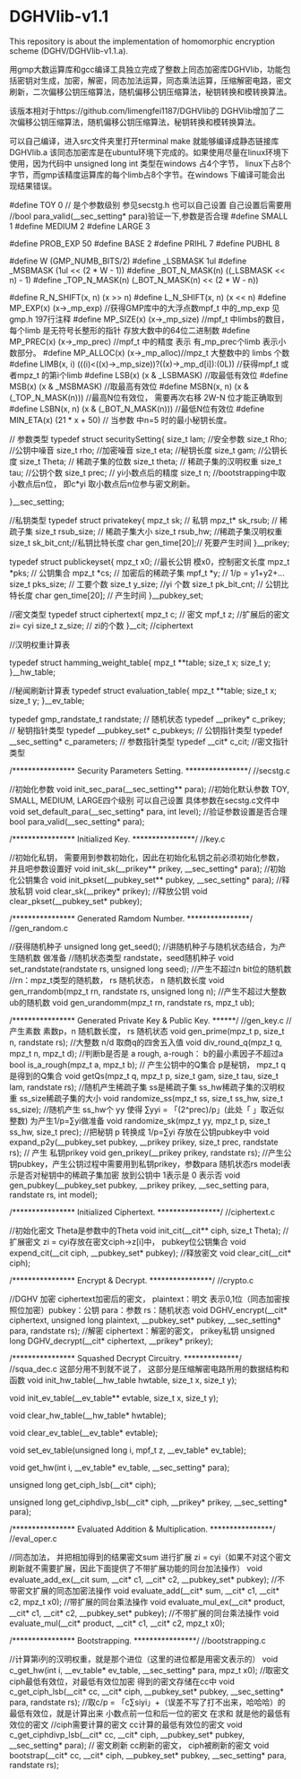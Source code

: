 # DGHVlib-v1.1
This repository is about the implementation of homomorphic encryption scheme (DGHV/DGHVlib-v1.1.a).

用gmp大数运算库和gcc编译工具独立完成了整数上同态加密库DGHVlib，功能包括密钥对生成，加密，解密，同态加法运算，同态乘法运算，压缩解密电路，密文刷新，二次偏移公钥压缩算法，随机偏移公钥压缩算法，秘钥转换和模转换算法。

该版本相对于https://github.com/limengfei1187/DGHVlib的 DGHVlib增加了二次偏移公钥压缩算法，随机偏移公钥压缩算法，秘钥转换和模转换算法。

可以自己编译，进入src文件夹里打开terminal make 就能够编译成静态链接库DGHVlib.a 该同态加密库是在ubuntu环境下完成的。如果使用尽量在linux环境下使用，因为代码中 unsigned long int 类型在windows 占4个字节， linux下占8个字节，而gmp该精度运算库的每个limb占8个字节。在windows 下编译可能会出现结果错误。

#define TOY 0 // 是个参数级别 参见secstg.h 也可以自己设置 自己设置后需要用 //bool para_valid(__sec_setting* para)验证一下,参数是否合理 #define SMALL 1 #define MEDIUM 2 #define LARGE 3

#define PROB_EXP 50 #define BASE 2 #define PRIHL 7 #define PUBHL 8

#define W (GMP_NUMB_BITS/2) #define _LSBMASK 1ul #define _MSBMASK (1ul << (2 * W - 1)) #define _BOT_N_MASK(n) ((_LSBMASK << n) - 1) #define _TOP_N_MASK(n) (_BOT_N_MASK(n) << (2 * W - n))

#define R_N_SHIFT(x, n) (x >> n) #define L_N_SHIFT(x, n) (x << n) #define MP_EXP(x) (x->_mp_exp) //获得GMP库中的大浮点数mpf_t 中的_mp_exp 见gmp.h 197行注释 #define MP_SIZE(x) (x->_mp_size) //mpf_t 中limbs的数目， 每个limb 是无符号长整形的指针 存放大数中的64位二进制数 #define MP_PREC(x) (x->_mp_prec) //mpf_t 中的精度 表示 有_mp_prec个limb 表示小数部分。 #define MP_ALLOC(x) (x->_mp_alloc)//mpz_t 大整数中的 limbs 个数 #define LIMB(x, i) (((i)<((x)->_mp_size))?((x)->_mp_d[i]):(0L)) //获得mpf_t 或者mpz_t 的第i个limb #define LSB(x) (x & _LSBMASK) //取最低有效位 #define MSB(x) (x & _MSBMASK) //取最高有效位 #define MSBN(x, n) (x & (_TOP_N_MASK(n))) //最高N位有效位， 需要再次右移 2W-N 位才能正确取到 #define LSBN(x, n) (x & (_BOT_N_MASK(n))) //最低N位有效位 #define MIN_ETA(x) (21 * x + 50) // 当参数 中n=5 时的最小秘钥长度。

// 参数类型 typedef struct securitySetting{ size_t lam; //安全参数 size_t Rho; //公钥中噪音 size_t rho; //加密噪音 size_t eta; //秘钥长度 size_t gam; //公钥长度 size_t Theta; // 稀疏子集的位数 size_t theta; // 稀疏子集的汉明权重 size_t tau; //公钥个数 size_t prec; // yi小数点后的精度 size_t n; //bootstrapping中取小数点后n位， 即c*yi 取小数点后n位参与密文刷新。

}__sec_setting;

//私钥类型 typedef struct privatekey{ mpz_t sk; // 私钥 mpz_t* sk_rsub; // 稀疏子集 size_t rsub_size; // 稀疏子集大小 size_t rsub_hw; //稀疏子集汉明权重 size_t sk_bit_cnt;//私钥比特长度 char gen_time[20];// 死要产生时间 }__prikey;

typedef struct publickeyset{ mpz_t x0; //最长公钥 模x0，控制密文长度 mpz_t *pks; // 公钥集合 mpz_t *cs; // 加密后的稀疏子集 mpf_t *y; // 1/p = y1+y2+... size_t pks_size; // 工要个数 size_t y_size; //yi 个数 size_t pk_bit_cnt; // 公钥比特长度 char gen_time[20]; // 产生时间 }__pubkey_set;

//密文类型 typedef struct ciphertext{ mpz_t c; // 密文 mpf_t z; //扩展后的密文 zi= cyi size_t z_size; // zi的个数 }__cit; //ciphertext

//汉明权重计算表

typedef struct hamming_weight_table{ mpz_t **table; size_t x; size_t y; }__hw_table;

//秘闻刷新计算表 typedef struct evaluation_table{ mpz_t **table; size_t x; size_t y; }__ev_table;

typedef gmp_randstate_t randstate; // 随机状态 typedef __prikey* c_prikey; // 秘钥指针类型 typedef __pubkey_set* c_pubkeys; // 公钥指针类型 typedef __sec_setting* c_parameters; // 参数指针类型 typedef __cit* c_cit; //密文指针类型

/**************** Security Parameters Setting. ****************/ //secstg.c

//初始化参数 void init_sec_para(__sec_setting** para); //初始化默认参数 TOY, SMALL, MEDIUM, LARGE四个级别 可以自己设置 具体参数在secstg.c文件中 void set_default_para(__sec_setting* para, int level); //验证参数设置是否合理 bool para_valid(__sec_setting* para);

/**************** Initialized Key. ****************/ //key.c

//初始化私钥， 需要用到参数初始化，因此在初始化私钥之前必须初始化参数，并且吧参数设置好 void init_sk(__prikey** prikey, __sec_setting* para); //初始化公钥集合 void init_pkset(__pubkey_set** pubkey, __sec_setting* para); //释放私钥 void clear_sk(__prikey* prikey); //释放公钥 void clear_pkset(__pubkey_set* pubkey);

/**************** Generated Ramdom Number. ****************/ //gen_random.c

//获得随机种子 unsigned long get_seed(); //讲随机种子与随机状态结合，为产生随机数 做准备 //随机状态类型 randstate，seed随机种子 void set_randstate(randstate rs, unsigned long seed); //产生不超过n bit位的随机数 //rn：mpz_t类型的随机数， rs 随机状态， n 随机数长度 void gen_rrandomb(mpz_t rn, randstate rs, unsigned long n); //产生不超过大整数ub的随机数 void gen_urandomm(mpz_t rn, randstate rs, mpz_t ub);

/**************** Generated Private Key & Public Key. ******/ //gen_key.c //产生素数 素数p，n 随机数长度， rs 随机状态 void gen_prime(mpz_t p, size_t n, randstate rs); //大整数 n/d 取商q的四舍五入值 void div_round_q(mpz_t q, mpz_t n, mpz_t d); //判断b是否是 a rough, a-rough： b的最小素因子不超过a bool is_a_rough(mpz_t a, mpz_t b); // 产生公钥中的Q集合 p是秘钥， mpz_t q是得到的Q集合 void getQs(mpz_t q, mpz_t p, size_t gam, size_t tau, size_t lam, randstate rs); //随机产生稀疏子集 ss是稀疏子集 ss_hw稀疏子集的汉明权重 ss_size稀疏子集的大小 void randomize_ss(mpz_t ss, size_t ss_hw, size_t ss_size); //随机产生 ss_hw个 yy 使得 ∑yyi = 「(2^prec)/p」(此处「 」取近似整数) 为产生1/p=∑yi做准备 void randomize_sk(mpz_t yy, mpz_t p, size_t ss_hw, size_t prec); //把秘钥 p 转换成 1/p=∑yi 存放在公钥pubkey中 void expand_p2y(__pubkey_set pubkey, __prikey prikey, size_t prec, randstate rs); // 产生 私钥prikey void gen_prikey(__prikey prikey, randstate rs); //产生公钥pubkey，产生公钥过程中需要用到私钥prikey，参数para 随机状态rs model表示是否对秘钥中的稀疏子集加密 放到公钥中 1表示是 0 表示否 void gen_pubkey(__pubkey_set pubkey, __prikey prikey, __sec_setting para, randstate rs, int model);

/**************** Initialized Ciphertext. ****************/ //ciphertext.c

//初始化密文 Theta是参数中的Theta void init_cit(__cit** ciph, size_t Theta); //扩展密文 zi = cyi存放在密文ciph->z[i]中， pubkey位公钥集合 void expend_cit(__cit ciph, __pubkey_set* pubkey); //释放密文 void clear_cit(__cit* ciph);

/**************** Encrypt & Decrypt. ****************/ //crypto.c

//DGHV 加密 ciphertext加密后的密文， plaintext：明文 表示0,1位（同态加密按照位加密）pubkey：公钥 para：参数 rs：随机状态 void DGHV_encrypt(__cit* ciphertext, unsigned long plaintext, __pubkey_set* pubkey, __sec_setting* para, randstate rs); //解密 ciphertext：解密的密文， prikey私钥 unsigned long DGHV_decrypt(__cit* ciphertext, __prikey* prikey);

/**************** Squashed Decrypt Circuitry. **************/ //squa_dec.c 这部分用不到就不说了， 这部分是压缩解密电路所用的数据结构和函数 void init_hw_table(__hw_table hwtable, size_t x, size_t y);

void init_ev_table(__ev_table** evtable, size_t x, size_t y);

void clear_hw_table(__hw_table* hwtable);

void clear_ev_table(__ev_table* evtable);

void set_ev_table(unsigned long i, mpf_t z, __ev_table* ev_table);

void get_hw(int i, __ev_table* ev_table, __sec_setting* para);

unsigned long get_ciph_lsb(__cit* ciph);

unsigned long get_ciphdivp_lsb(__cit* ciph, __prikey* prikey, __sec_setting* para);

/**************** Evaluated Addition & Multiplication. ****************/ //eval_oper.c

//同态加法， 并把相加得到的结果密文sum 进行扩展 zi = cyi（如果不对这个密文刷新就不需要扩展，因此下面提供了不带扩展功能的同台加法操作） void evaluate_add_ex(__cit sum, __cit* c1, __cit* c2, __pubkey_set* pubkey); //不带密文扩展的同态加密法操作 void evaluate_add(__cit* sum, __cit* c1, __cit* c2, mpz_t x0); //带扩展的同台乘法操作 void evaluate_mul_ex(__cit* product, __cit* c1, __cit* c2, __pubkey_set* pubkey); //不带扩展的同台乘法操作 void evaluate_mul(__cit* product, __cit* c1, __cit* c2, mpz_t x0);

/**************** Bootstrapping. ****************/ //bootstrapping.c

//计算第i列的汉明权重，就是那个进位（这里的进位都是用密文表示的） void c_get_hw(int i, __ev_table* ev_table, __sec_setting* para, mpz_t x0); //取密文ciph最低有效位，对最低有效位加密 得到的密文存储在cc中 void c_get_ciph_lsb(__cit* cc, __cit* ciph, __pubkey_set* pubkey, __sec_setting* para, randstate rs); //取c/p = 「c∑siyi」+（误差不写了打不出来，哈哈哈）的最低有效位，就是计算出来 小数点前一位和后一位的密文 在求和 就是他的最低有效位的密文 //ciph需要计算的密文 cc计算的最低有效位的密文 void c_get_ciphdivp_lsb(__cit* cc, __cit* ciph, __pubkey_set* pubkey, __sec_setting* para); // 密文刷新 cc刷新的密文， ciph被刷新的密文 void bootstrap(__cit* cc, __cit* ciph, __pubkey_set* pubkey, __sec_setting* para, randstate rs);
